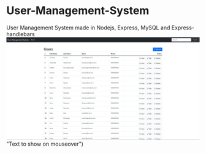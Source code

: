 # User-Management-System
User Management System made in Nodejs, Express, MySQL and Express-handlebars
![alt text for screen readers](public/Screenshot_3.png)
 "Text to show on mouseover")
